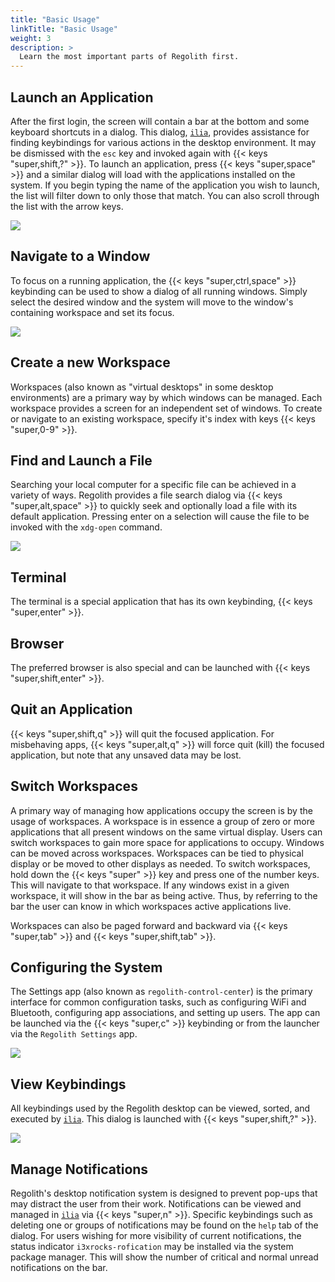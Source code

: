 ```yaml
---
title: "Basic Usage"
linkTitle: "Basic Usage"
weight: 3
description: >
  Learn the most important parts of Regolith first.
---
```


## Launch an Application

After the first login, the screen will contain a bar at the bottom and some keyboard shortcuts in a dialog.  This dialog, [`ilia`](https://github.com/regolith-linux/ilia), provides assistance for finding keybindings for various actions in the desktop environment.  It may be dismissed with the `esc` key and invoked again with {{< keys "super,shift,?" >}}. To launch an application, press {{< keys "super,space" >}} and a similar dialog will load with the applications installed on the system. If you begin typing the name of the application you wish to launch, the list will filter down to only those that match. You can also scroll through the list with the arrow keys.

![](/images/v-tour/regolith-ilia-apps.png)

## Navigate to a Window

To focus on a running application, the {{< keys "super,ctrl,space" >}} keybinding can be used to show a dialog of all running windows. Simply select the desired window and the system will move to the window's containing workspace and set its focus.

![](/images/v-tour/regolith-ilia-windows.png)

## Create a new Workspace

Workspaces (also known as "virtual desktops" in some desktop environments) are a primary way by which windows can be managed. Each workspace provides a screen for an independent set of windows. To create or navigate to an existing workspace, specify it's index with keys {{< keys "super,0-9" >}}.  

## Find and Launch a File

Searching your local computer for a specific file can be achieved in a variety of ways. Regolith provides a file search dialog via {{< keys "super,alt,space" >}} to quickly seek and optionally load a file with its default application. Pressing enter on a selection will cause the file to be invoked with the `xdg-open` command.

![](/images/v-tour/regolith-ilia-files.png)

## Terminal

The terminal is a special application that has its own keybinding, {{< keys "super,enter" >}}.

## Browser

The preferred browser is also special and can be launched with {{< keys "super,shift,enter" >}}.

## Quit an Application

{{< keys "super,shift,q" >}} will quit the focused application. For misbehaving apps, {{< keys "super,alt,q" >}} will force quit (kill) the focused application, but note that any unsaved data may be lost.

## Switch Workspaces

A primary way of managing how applications occupy the screen is by the usage of workspaces. A workspace is in essence a group of zero or more applications that all present windows on the same virtual display. Users can switch workspaces to gain more space for applications to occupy. Windows can be moved across workspaces. Workspaces can be tied to physical display or be moved to other displays as needed. To switch workspaces, hold down the {{< keys "super" >}} key and press one of the number keys. This will navigate to that workspace. If any windows exist in a given workspace, it will show in the bar as being active. Thus, by referring to the bar the user can know in which workspaces active applications live.

Workspaces can also be paged forward and backward via {{< keys "super,tab" >}} and {{< keys "super,shift,tab" >}}.

## Configuring the System

The Settings app (also known as `regolith-control-center`) is the primary interface for common configuration tasks, such as configuring WiFi and Bluetooth, configuring app associations, and setting up users. The app can be launched via the {{< keys "super,c" >}} keybinding or from the launcher via the `Regolith Settings` app.

![](/images/v-tour/regolith-gnome-settings.png)

## View Keybindings

All keybindings used by the Regolith desktop can be viewed, sorted, and executed by [`ilia`](https://github.com/regolith-linux/ilia).  This dialog is launched with {{< keys "super,shift,?" >}}.

![](/images/v-tour/regolith-ilia-keybindings.png)

## Manage Notifications

Regolith's desktop notification system is designed to prevent pop-ups that may distract the user from their work.  Notifications can be viewed and managed in [`ilia`](https://github.com/regolith-linux/ilia) via {{< keys "super,n" >}}.  Specific keybindings such as deleting one or groups of notifications may be found on the `help` tab of the dialog.  For users wishing for more visibility of current notifications, the status indicator `i3xrocks-rofication` may be installed via the system package manager. This will show the number of critical and normal unread notifications on the bar. 
